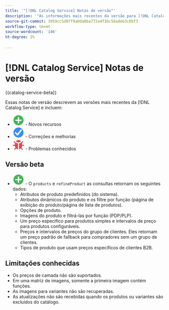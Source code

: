 ```yaml
---
title: '"[!DNL Catalog Service] Notas de versão"'
description: '"As informações mais recentes da versão para [!DNL Catalog Service] para Adobe Commerce."'
source-git-commit: 3959cc5d07f9a0da0ba772a4f3bc56adeb3c6bf3
workflow-type: tm+mt
source-wordcount: '146'
ht-degree: 2%

---
```



# [!DNL Catalog Service] Notas de versão

{{catalog-service-beta}}

Essas notas de versão descrevem as versões mais recentes da [!DNL Catalog Service] e incluem:

* ![Novo](../assets/new.svg) - Novos recursos
* ![Correção](../assets/fix.svg) - Correções e melhorias
* ![Bug](../assets/bug.svg) - Problemas conhecidos

## Versão beta

* ![Novo](../assets/new.svg) - O `products` e `refineProduct` as consultas retornam os seguintes dados:
   * Atributos de produto predefinidos (do sistema).
   * Atributos dinâmicos do produto e os filtre por função (página de exibição do produto/página de lista de produtos).
   * Opções de produto.
   * Imagens do produto e filtrá-las por função (PDP/PLP).
   * Um preço específico para produtos simples e intervalos de preço para produtos configuráveis.
   * Preços e intervalos de preços do grupo de clientes. Eles retornam um preço padrão de fallback para compradores sem um grupo de clientes.
   * Tipos de produto que usam preços específicos de clientes B2B.

## Limitações conhecidas

* Os preços de camada não são suportados.
* Em uma matriz de imagens, somente a primeira imagem contém funções.
* As imagens para variantes não são recuperadas.
* As atualizações não são recebidas quando os produtos ou variantes são excluídos do catálogo.
